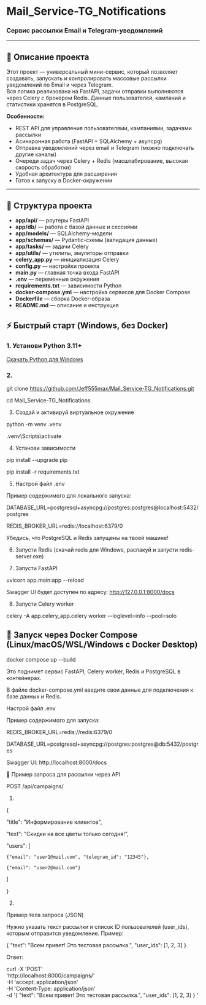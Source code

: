 # Mail_Service-TG_Notifications

### Сервис рассылки Email и Telegram-уведомлений 

---

## 🚀 Описание проекта 

Этот проект — универсальный мини-сервис, который позволяет создавать, запускать и контролировать массовые рассылки уведомлений по Email и через Telegram.  
Вся логика реализована на FastAPI, задачи отправки выполняются через Celery с брокером Redis. Данные пользователей, кампаний и статистики хранятся в PostgreSQL.

**Особенности:**
- REST API для управления пользователями, кампаниями, задачами рассылки
- Асинхронная работа (FastAPI + SQLAlchemy + asyncpg)
- Отправка уведомлений через email и Telegram (можно подключать другие каналы)
- Очереди задач через Celery + Redis (масштабирование, высокая скорость обработки)
- Удобная архитектура для расширения
- Готов к запуску в Docker-окружении

---

## 📂 Структура проекта

- **app/api/** — роутеры FastAPI
- **app/db/** — работа с базой данных и сессиями
- **app/models/** — SQLAlchemy-модели
- **app/schemas/** — Pydantic-схемы (валидация данных)
- **app/tasks/** — задачи Celery
- **app/utils/** — утилиты, эмуляторы отправки
- **celery_app.py** — инициализация Celery
- **config.py** — настройки проекта
- **main.py** — главная точка входа FastAPI
- **.env** — переменные окружения
- **requirements.txt** — зависимости Python
- **docker-compose.yml** — настройка сервисов для Docker Compose
- **Dockerfile** — сборка Docker-образа
- **README.md** — описание и инструкция


## ⚡ Быстрый старт (Windows, без Docker)

### 1. Установи Python 3.11+  
[Скачать Python для Windows](https://www.python.org/downloads/windows/)

### 2. 
git clone https://github.com/Jeff555max/Mail_Service-TG_Notifications.git

cd Mail_Service-TG_Notifications

3. Создай и активируй виртуальное окружение

python -m venv .venv

.venv\Scripts\activate

4. Установи зависимости

pip install --upgrade pip

pip install -r requirements.txt

5. Настрой файл .env

Пример содержимого для локального запуска:


DATABASE_URL=postgresql+asyncpg://postgres:postgres@localhost:5432/postgres

REDIS_BROKER_URL=redis://localhost:6379/0

Убедись, что PostgreSQL и Redis запущены на твоей машине!

6. Запусти Redis
(скачай redis для Windows, распакуй и запусти redis-server.exe)

7. Запусти FastAPI

uvicorn app.main:app --reload

Swagger UI будет доступен по адресу: http://127.0.0.1:8000/docs

8. Запусти Celery worker

celery -A app.celery_app.celery worker --loglevel=info --pool=solo



## 🐳 Запуск через Docker Compose (Linux/macOS/WSL/Windows с Docker Desktop)

docker compose up --build

Это поднимет сервис FastAPI, Celery worker, Redis и PostgreSQL в контейнерах.

В файле docker-compose.yml введите свои данные для подключения к базе данных и Redis.

Настрой файл .env

Пример содержимого для  запуска:

REDIS_BROKER_URL=redis://redis:6379/0

DATABASE_URL=postgresql+asyncpg://postgres:postgres@db:5432/postgres


Swagger UI: http://localhost:8000/docs


📑 Пример запроса для рассылки через API

POST /api/campaigns/

1.

{

  "title": "Информирование клиентов",

  "text": "Скидки на все цветы только сегодня!",

  "users": [

    {"email": "user1@mail.com", "telegram_id": "12345"},

    {"email": "user2@mail.com"}

  ]

}

2.

Пример тела запроса (JSON)

Нужно указать текст рассылки и список ID пользователей (user_ids), которым отправится уведомление. 
Пример:


{
  "text": "Всем привет! Это тестовая рассылка.",
  "user_ids": [1, 2, 3]
}

Ответ:

 curl -X 'POST' \
  'http://localhost:8000/campaigns/' \
  -H 'accept: application/json' \
  -H 'Content-Type: application/json' \
  -d '{
  "text": "Всем привет! Это тестовая рассылка.",
  "user_ids": [1, 2, 3]
}
'








